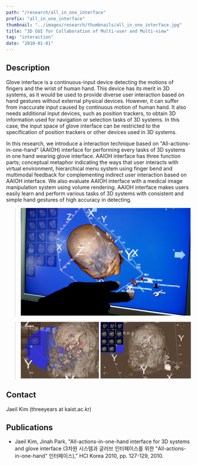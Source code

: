 ```yaml
---
path: "/research/all_in_one_interface"
prefix: "all_in_one_interface"
thumbnail: "../images/research/thumbnails/all_in_one_interface.jpg"
title: "3D GUI for Collaboration of Multi-user and Multi-view"
tag: "interaction"
date: "2010-01-01"
---
```


## Description

Glove interface is a continuous-input device detecting the motions of fingers and the wrist of human hand. This device has its merit in 3D systems, as it would be used to provide diverse user interaction based on hand gestures without external physical devices. However, it can suffer from inaccurate input caused by continuous motion of human hand. It also needs additional input devices, such as position trackers, to obtain 3D information used for navigation or selection tasks of 3D systems. In this case, the input space of glove interface can be restricted to the specification of position trackers or other devices used in 3D systems.

In this research, we introduce a interaction technique based on "All-actions-in-one-hand" (AAIOH) interface for performing every tasks of 3D systems in one hand wearing glove interface. AAIOH interface has three function parts; conceptual metaphor indicating the ways that user interacts with virtual environment, hierarchical menu system using finger bend and multimodal feedback for complementing indirect user interaction based on AAIOH interface. We also evaluate AAIOH interface with a medical image manipulation system using volume rendering. AAIOH interface makes users easily learn and perform various tasks of 3D systems with consistent and simple hand gestures of high accuracy in detecting.

> ![Figure 1. Interaction with medical image dataset using glove interface](../images/research/all_in_one_interface/img1.jpg)

> ![Figure 2. (Left) Measurement tool. (Right) 2D image viewer.](../images/research/all_in_one_interface/img2.jpg)

## Contact

Jaeil Kim (threeyears at kaist.ac.kr)

## Publications

- Jaeil Kim, Jinah Park, "All-actions-in-one-hand interface for 3D systems and glove interface (3차원 시스템과 글러브 인터페이스를 위한 "All-actions-in-one-hand" 인터페이스)," HCI Korea 2010, pp. 127-129, 2010.